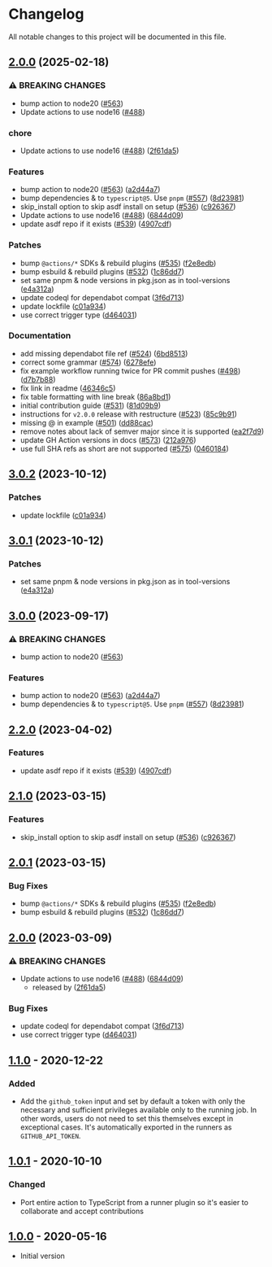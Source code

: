 # Changelog

All notable changes to this project will be documented in this file.

## [2.0.0](https://github.com/diogenxs/asdf-actions/compare/v3.0.2...v2.0.0) (2025-02-18)


### ⚠ BREAKING CHANGES

* bump action to node20 ([#563](https://github.com/diogenxs/asdf-actions/issues/563))
* Update actions to use node16 ([#488](https://github.com/diogenxs/asdf-actions/issues/488))

### chore

* Update actions to use node16 ([#488](https://github.com/diogenxs/asdf-actions/issues/488)) ([2f61da5](https://github.com/diogenxs/asdf-actions/commit/2f61da5af7da0a1216219da51d0718c25e159a77))


### Features

* bump action to node20 ([#563](https://github.com/diogenxs/asdf-actions/issues/563)) ([a2d44a7](https://github.com/diogenxs/asdf-actions/commit/a2d44a72f9174b83e100b92d27851c62696fa87c))
* bump dependencies & to `typescript@5`. Use `pnpm` ([#557](https://github.com/diogenxs/asdf-actions/issues/557)) ([8d23981](https://github.com/diogenxs/asdf-actions/commit/8d2398103bfd46c1eea5a588e1e90132d7c0e76c))
* skip_install option to skip asdf install on setup ([#536](https://github.com/diogenxs/asdf-actions/issues/536)) ([c926367](https://github.com/diogenxs/asdf-actions/commit/c926367c74d7ac64e42946f54849dfd9165e2b6f))
* Update actions to use node16 ([#488](https://github.com/diogenxs/asdf-actions/issues/488)) ([6844d09](https://github.com/diogenxs/asdf-actions/commit/6844d09b13209e7d2ce3b63d2b089a2acef581ec))
* update asdf repo if it exists ([#539](https://github.com/diogenxs/asdf-actions/issues/539)) ([4907cdf](https://github.com/diogenxs/asdf-actions/commit/4907cdfe90a7aa2c98ef4bc8d5415ef8a38bf079))


### Patches

* bump `@actions/*` SDKs & rebuild plugins ([#535](https://github.com/diogenxs/asdf-actions/issues/535)) ([f2e8edb](https://github.com/diogenxs/asdf-actions/commit/f2e8edb0852a0cc7e0de8e7f30c2b660be13e4e9))
* bump esbuild & rebuild plugins ([#532](https://github.com/diogenxs/asdf-actions/issues/532)) ([1c86dd7](https://github.com/diogenxs/asdf-actions/commit/1c86dd77827c32947af570f209c90092ddfcc873))
* set same pnpm & node versions in pkg.json as in tool-versions ([e4a312a](https://github.com/diogenxs/asdf-actions/commit/e4a312a59f7c4c5ed731f96d3fa89e9d8608e55c))
* update codeql for dependabot compat ([3f6d713](https://github.com/diogenxs/asdf-actions/commit/3f6d71382fe4c7807936733d72aef7ee6e56e7a9))
* update lockfile ([c01a934](https://github.com/diogenxs/asdf-actions/commit/c01a9347ea98eeb94ee8901cc578bb8afc76b70e))
* use correct trigger type ([d464031](https://github.com/diogenxs/asdf-actions/commit/d4640312f060abdd98823bf6bd9a2758851133c2))


### Documentation

* add missing dependabot file ref ([#524](https://github.com/diogenxs/asdf-actions/issues/524)) ([6bd8513](https://github.com/diogenxs/asdf-actions/commit/6bd85132f0d17781f15d8e8e303ee5fc59c68e33))
* correct some grammar ([#574](https://github.com/diogenxs/asdf-actions/issues/574)) ([6278efe](https://github.com/diogenxs/asdf-actions/commit/6278efebb38ae025cc91dd008910f549e775a8c8))
* fix example workflow running twice for PR commit pushes ([#498](https://github.com/diogenxs/asdf-actions/issues/498)) ([d7b7b88](https://github.com/diogenxs/asdf-actions/commit/d7b7b885bfd288df461b434dfbe6044e9692bf74))
* fix link in readme ([46346c5](https://github.com/diogenxs/asdf-actions/commit/46346c5cbb63fe96d09f95e926b66ff5cba5e372))
* fix table formatting with line break ([86a8bd1](https://github.com/diogenxs/asdf-actions/commit/86a8bd1b12f0b8a05949b13442d93d93f65a1e3b))
* initial contribution guide ([#531](https://github.com/diogenxs/asdf-actions/issues/531)) ([81d09b9](https://github.com/diogenxs/asdf-actions/commit/81d09b95b8224b086e24b36ca1aef8e3f9272bd6))
* instructions for `v2.0.0` release with restructure ([#523](https://github.com/diogenxs/asdf-actions/issues/523)) ([85c9b91](https://github.com/diogenxs/asdf-actions/commit/85c9b91d46bd4e174a6e569924d853b36c3625fb))
* missing @ in example ([#501](https://github.com/diogenxs/asdf-actions/issues/501)) ([dd88cac](https://github.com/diogenxs/asdf-actions/commit/dd88cacda735aadf625b889cbed3cd5923437af7))
* remove notes about lack of semver major since it is supported ([ea2f7d9](https://github.com/diogenxs/asdf-actions/commit/ea2f7d9f93b7f63467ff239ea5e76b144b520d59))
* update GH Action versions in docs ([#573](https://github.com/diogenxs/asdf-actions/issues/573)) ([212a976](https://github.com/diogenxs/asdf-actions/commit/212a976c0b59e3c97158f181fccd006f3c4388e7))
* use full SHA refs as short are not supported ([#575](https://github.com/diogenxs/asdf-actions/issues/575)) ([0460184](https://github.com/diogenxs/asdf-actions/commit/0460184eb9fc6ee669a293c1e5f3c4fb5f52d55c))

## [3.0.2](https://github.com/asdf-vm/actions/compare/v3.0.1...v3.0.2) (2023-10-12)


### Patches

* update lockfile ([c01a934](https://github.com/asdf-vm/actions/commit/c01a9347ea98eeb94ee8901cc578bb8afc76b70e))

## [3.0.1](https://github.com/asdf-vm/actions/compare/v3.0.0...v3.0.1) (2023-10-12)


### Patches

* set same pnpm & node versions in pkg.json as in tool-versions ([e4a312a](https://github.com/asdf-vm/actions/commit/e4a312a59f7c4c5ed731f96d3fa89e9d8608e55c))

## [3.0.0](https://github.com/asdf-vm/actions/compare/v2.2.0...v3.0.0) (2023-09-17)


### ⚠ BREAKING CHANGES

* bump action to node20 ([#563](https://github.com/asdf-vm/actions/issues/563))

### Features

* bump action to node20 ([#563](https://github.com/asdf-vm/actions/issues/563)) ([a2d44a7](https://github.com/asdf-vm/actions/commit/a2d44a72f9174b83e100b92d27851c62696fa87c))
* bump dependencies & to `typescript@5`. Use `pnpm` ([#557](https://github.com/asdf-vm/actions/issues/557)) ([8d23981](https://github.com/asdf-vm/actions/commit/8d2398103bfd46c1eea5a588e1e90132d7c0e76c))

## [2.2.0](https://github.com/asdf-vm/actions/compare/v2.1.0...v2.2.0) (2023-04-02)


### Features

* update asdf repo if it exists ([#539](https://github.com/asdf-vm/actions/issues/539)) ([4907cdf](https://github.com/asdf-vm/actions/commit/4907cdfe90a7aa2c98ef4bc8d5415ef8a38bf079))

## [2.1.0](https://github.com/asdf-vm/actions/compare/v2.0.1...v2.1.0) (2023-03-15)


### Features

* skip_install option to skip asdf install on setup ([#536](https://github.com/asdf-vm/actions/issues/536)) ([c926367](https://github.com/asdf-vm/actions/commit/c926367c74d7ac64e42946f54849dfd9165e2b6f))

## [2.0.1](https://github.com/asdf-vm/actions/compare/v2.0.0...v2.0.1) (2023-03-15)


### Bug Fixes

* bump `@actions/*` SDKs & rebuild plugins ([#535](https://github.com/asdf-vm/actions/issues/535)) ([f2e8edb](https://github.com/asdf-vm/actions/commit/f2e8edb0852a0cc7e0de8e7f30c2b660be13e4e9))
* bump esbuild & rebuild plugins ([#532](https://github.com/asdf-vm/actions/issues/532)) ([1c86dd7](https://github.com/asdf-vm/actions/commit/1c86dd77827c32947af570f209c90092ddfcc873))

## [2.0.0](https://github.com/asdf-vm/actions/compare/v1.1.0...v2.0.0) (2023-03-09)

### ⚠ BREAKING CHANGES

- Update actions to use node16
  ([#488](https://github.com/asdf-vm/actions/issues/488))
  ([6844d09](https://github.com/asdf-vm/actions/commit/6844d09b13209e7d2ce3b63d2b089a2acef581ec))
  - released by
    ([2f61da5](https://github.com/asdf-vm/actions/commit/2f61da5af7da0a1216219da51d0718c25e159a77))

### Bug Fixes

- update codeql for dependabot compat
  ([3f6d713](https://github.com/asdf-vm/actions/commit/3f6d71382fe4c7807936733d72aef7ee6e56e7a9))
- use correct trigger type
  ([d464031](https://github.com/asdf-vm/actions/commit/d4640312f060abdd98823bf6bd9a2758851133c2))

## [1.1.0] - 2020-12-22

### Added

- Add the `github_token` input and set by default a token with only the
  necessary and sufficient privileges available only to the running job. In
  other words, users do not need to set this themselves except in exceptional
  cases. It's automatically exported in the runners as `GITHUB_API_TOKEN`.

## [1.0.1] - 2020-10-10

### Changed

- Port entire action to TypeScript from a runner plugin so it's easier to
  collaborate and accept contributions

## [1.0.0] - 2020-05-16

- Initial version

[unreleased]: https://github.com//asdf-vm/actions/compare/v1.1.0...HEAD
[1.1.0]: https://github.com/asdf-vm/actions/compare/v1.0.0...v1.1.0
[1.0.1]: https://github.com/asdf-vm/actions/compare/v1.0.0...v1.0.1
[1.0.0]: https://github.com/asdf-vm/actions/releases/tag/v1.0.0
